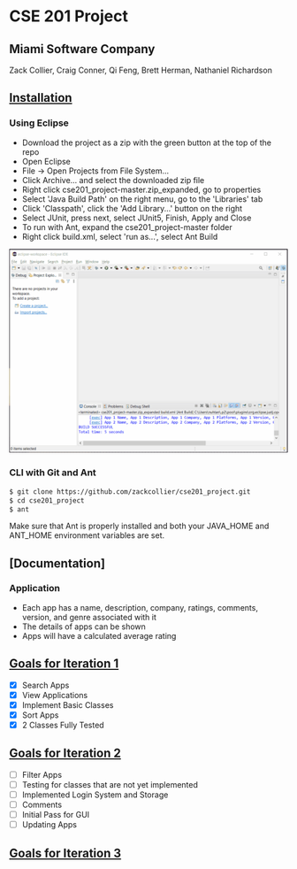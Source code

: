 # CSE 201 Project
## Miami Software Company

Zack Collier, Craig Conner, Qi Feng, Brett Herman, Nathaniel Richardson

## [Installation](#Installation)
### Using Eclipse
- Download the project as a zip with the green button at the top of the repo
- Open Eclipse
- File -> Open Projects from File System...
- Click Archive... and select the downloaded zip file
- Right click cse201_project-master.zip_expanded, go to properties
- Select 'Java Build Path' on the right menu, go to the 'Libraries' tab
- Click 'Classpath', click the 'Add Library...' button on the right
- Select JUnit, press next, select JUnit5, Finish, Apply and Close
- To run with Ant, expand the cse201_project-master folder
- Right click build.xml, select 'run as...', select Ant Build

![](EclipseInstall.gif)
### CLI with Git and Ant
    $ git clone https://github.com/zackcollier/cse201_project.git
    $ cd cse201_project
    $ ant
Make sure that Ant is properly installed and both your JAVA_HOME and ANT_HOME environment variables are set.

## [Documentation]
### Application
- Each app has a name, description, company, ratings, comments, version, and genre associated with it
- The details of apps can be shown
- Apps will have a calculated average rating

## [Goals for Iteration 1](#Iter1)
- [x] Search Apps
- [x] View Applications
- [x] Implement Basic Classes
- [x] Sort Apps
- [x] 2 Classes Fully Tested
## [Goals for Iteration 2](#Iter2)
- [ ] Filter Apps
- [ ] Testing for classes that are not yet implemented
- [ ] Implemented Login System and Storage
- [ ] Comments
- [ ] Initial Pass for GUI
- [ ] Updating Apps
## [Goals for Iteration 3](#Iter3)
